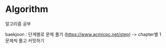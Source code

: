 # Algorithm
알고리즘 공부 <br>

baekjoon : 단계별로 문제 풀기 (https://www.acmicpc.net/step) -> chapter별 1문제씩 풀고 커밋하기 <br>

